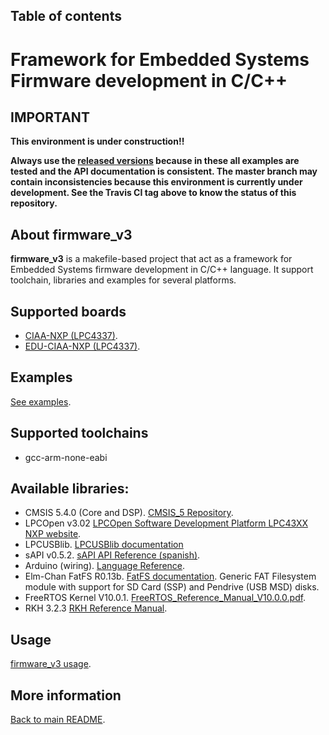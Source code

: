 ## Table of contents



# Framework for Embedded Systems Firmware development in C/C++ 

## IMPORTANT

**This environment is under construction!!**

**Always use the [released versions](../../../../../releases) because in these all examples are tested and the API documentation is consistent. The master branch may contain inconsistencies because this environment is currently under development. See the Travis CI tag above to know the status of this repository.**

## About firmware_v3

**firmware_v3** is a makefile-based project that act as a framework for Embedded Systems firmware development in C/C++ language. It support toolchain, libraries and examples for several platforms.

## Supported boards

- [CIAA-NXP (LPC4337)](../../CIAA_Boards/NXP_LPC4337/CIAA-NXP/CIAA-NXP%20v1.0%20Board%20-%202019-01-04%20v3r0.pdf).
- [EDU-CIAA-NXP (LPC4337)](../../CIAA_Boards/NXP_LPC4337/EDU-CIAA-NXP/EDU-CIAA-NXP%20v1.1%20Board%20-%202019-01-03%20v5r0.pdf).

## Examples

[See examples](../examples/examples-en.md).

## Supported toolchains

- gcc-arm-none-eabi 

## Available libraries:

- CMSIS 5.4.0 (Core and DSP). [CMSIS_5 Repository](https://github.com/ARM-software/CMSIS_5).
- LPCOpen v3.02 [LPCOpen Software Development Platform LPC43XX NXP website](https://www.nxp.com/design/microcontrollers-developer-resources/lpcopen-libraries-and-examples/lpcopen-software-development-platform-lpc43xx:LPCOPEN-SOFTWARE-FOR-LPC43XX).
- LPCUSBlib. [LPCUSBlib documentation](http://67.222.144.123/lpcopen/v1.03/group___l_p_c_u_s_blib.html)
- sAPI v0.5.2. [sAPI API Reference (spanish)](../../../libs/sapi/documentation/api_reference_es.md).
- Arduino (wiring). [Language Reference](https://www.arduino.cc/reference/en/).
- Elm-Chan FatFS R0.13b. [FatFS documentation](http://elm-chan.org/fsw/ff/00index_e.html). Generic FAT Filesystem module with support for SD Card (SSP) and Pendrive (USB MSD) disks.
- FreeRTOS Kernel V10.0.1. [FreeRTOS_Reference_Manual_V10.0.0.pdf](../../../examples/c/freertos_book/FreeRTOS_Reference_Manual_V10.0.0.pdf).
- RKH 3.2.3 [RKH Reference Manual](https://vortexmakes.com/rkh/).

## Usage

[firmware_v3 usage](../usage/usage-en.md).



## More information

[Back to main README](../../../README.md).